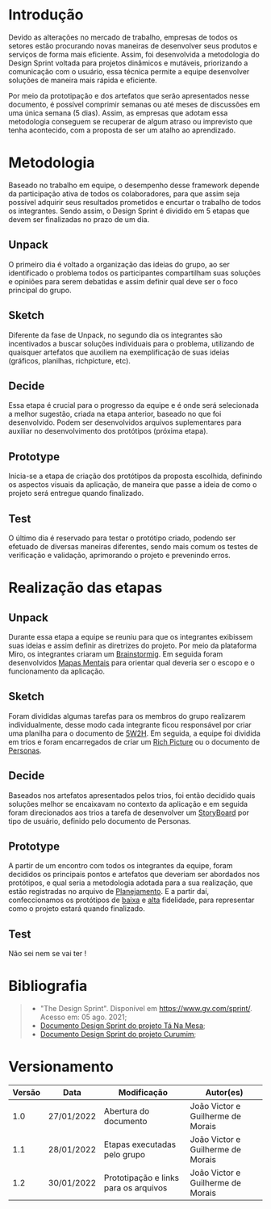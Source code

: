 # Introdução

Devido as alterações no mercado de trabalho, empresas de todos os setores estão procurando novas maneiras de desenvolver seus produtos e serviços de forma mais eficiente. Assim, foi desenvolvida a metodologia do Design Sprint voltada para projetos dinâmicos e mutáveis, priorizando a comunicação com o usuário, essa técnica permite a equipe desenvolver soluções de maneira mais rápida e eficiente.

Por meio da prototipação e dos artefatos que serão apresentados nesse documento, é possível comprimir semanas ou até meses de discussões em uma única semana (5 dias). Assim, as empresas que adotam essa metodologia conseguem se recuperar de algum atraso ou imprevisto que tenha acontecido, com a proposta de ser um atalho ao aprendizado.

# Metodologia

Baseado no trabalho em equipe, o desempenho desse framework depende da participação ativa de todos os colaboradores, para que assim seja possível adquirir seus resultados prometidos e encurtar o trabalho de todos os integrantes. Sendo assim, o Design Sprint é dividido em 5 etapas que devem ser finalizadas no prazo de um dia.

## Unpack

O primeiro dia é voltado a organização das ideias do grupo, ao ser identificado o problema todos os participantes compartilham suas soluções e opiniões para serem debatidas e assim definir qual deve ser o foco principal do grupo.

## Sketch

Diferente da fase de Unpack, no segundo dia os integrantes são incentivados a buscar soluções individuais para o problema, utilizando de quaisquer artefatos que auxiliem na exemplificação de suas ideias (gráficos, planilhas, richpicture, etc).

## Decide

Essa etapa é crucial para o progresso da equipe e é onde será selecionada a melhor sugestão, criada na etapa anterior, baseado no que foi desenvolvido. Podem ser desenvolvidos arquivos suplementares para auxiliar no desenvolvimento dos protótipos (próxima etapa).

## Prototype

Inicia-se a etapa de criação dos protótipos da proposta escolhida, definindo os aspectos visuais da aplicação, de maneira que passe a ideia de como o projeto será entregue quando finalizado.

## Test

O último dia é reservado para testar o protótipo criado, podendo ser efetuado de diversas maneiras diferentes, sendo mais comum os testes de verificação e validação, aprimorando o projeto e prevenindo erros.

# Realização das etapas

## Unpack

Durante essa etapa a equipe se reuniu para que os integrantes exibissem suas ideias e assim definir as diretrizes do projeto. Por meio da plataforma Miro, os integrantes criaram um [Brainstormig](../Requisitos/Elicitacao/Brainstorming.md). Em seguida foram desenvolvidos [Mapas Mentais](../Requisitos/PreRastreabilidade/MapaMental.md)  para orientar qual deveria ser o escopo e o funcionamento da aplicação.

## Sketch

Foram divididas algumas tarefas para os membros do grupo realizarem individualmente, desse modo cada integrante ficou responsável por criar uma planilha para o documento de [5W2H](../Requisitos/PreRastreabilidade/5W2H.md). Em seguida, a equipe foi dividida em trios e foram encarregados de criar um [Rich Picture](../Requisitos/PreRastreabilidade/RichPicture.md) ou o documento de [Personas](../../IE/Personas.md).

## Decide

Baseados nos artefatos apresentados pelos trios, foi então decidido quais soluções melhor se encaixavam no contexto da aplicação e em seguida foram direcionados aos trios a tarefa de desenvolver um [StoryBoard](../Requisitos/Elicitacao/StoryBoards.md) por tipo de usuário, definido pelo documento de Personas.

## Prototype

A partir de um encontro com todos os integrantes da equipe, foram decididos os principais pontos e artefatos que deveriam ser abordados nos protótipos, e qual seria a metodologia adotada para a sua realização, que estão registradas no arquivo de [Planejamento](Prototipacao/PlanejAvalProtAltaFidelidade.md). E a partir daí, confeccionamos os protótipos de [baixa](Prototipacao/PrototipoBaixaFidelidade.md) e [alta](Prototipacao/PrototipoAltaFidelidade.md) fidelidade, para representar como o projeto estará quando finalizado.

## Test

Não sei nem se vai ter !

# Bibliografia

> - "The Design Sprint". Disponível em https://www.gv.com/sprint/. Acesso em: 05 ago. 2021;
> - [Documento Design Sprint do projeto Tá Na Mesa](https://github.com/UnBArqDsw2021-1/2021.1_G02_TaNaMesa_docs/blob/master/docs/1-Base/Projeto-Nao-Orientado-Abordagens-Especificas/Design-Sprint.md);
> - [Documento Design Sprint do projeto Curumim](https://github.com/UnBArqDsw2021-1/2021.1_G6_Curumim/blob/main/docs/base/design-sprint/doc-design-sprint.md);

# Versionamento

Versão | Data | Modificação | Autor(es) |
|--|--|--|--|
|1.0|27/01/2022|Abertura do documento|João Victor e Guilherme de Morais|
|1.1|28/01/2022|Etapas executadas pelo grupo|João Victor e Guilherme de Morais|
|1.2|30/01/2022|Prototipação e links para os arquivos|João Victor e Guilherme de Morais|
